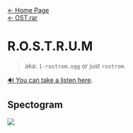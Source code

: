 [← Home Page](../../README.md)  
[← OST.rar](../ost-rar.md)

# R.O.S.T.R.U.M
> aka: `1-rostrom.ogg` or just `rostrom`.  

[🔊 You can take a listen here](https://drive.google.com/file/d/1dgHwHWj0w7uO1jUVkViNkyACYQyrVViG/view?resourcekey).

## Spectogram
![](https://lh5.googleusercontent.com/PEgNoUXQOKmKpCyYzJjV2QzS5J5HNcPcL5J2tAPqQHusq-vRKievcV1PP6eWgKcGxkGLXLG0XlUvbrjX1Pro9aCkxEKyCTh8TXk41D4VPkvfKRxpAeooiS2vwJWVshXQ90jNNw6Q8NVXj_1AcbxsXA)
